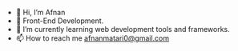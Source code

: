 - 👋 Hi, I’m Afnan
- 👀 Front-End Development.
- 🌱 I’m currently learning web development tools and frameworks.  
- 📫 How to reach me afnanmatari0@gmail.com


<!---
Afnan112/Afnan112 is a ✨ special ✨ repository because its `README.md` (this file) appears on your GitHub profile.
You can click the Preview link to take a look at your changes.
--->
